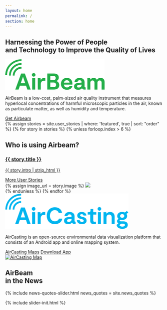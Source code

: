 ```yaml
---
layout: home
permalink: /
section: home
---
```


<section class="panel panel--hero u--bg-teal-light">
  <div class="split--50">
    <h1 class="heading heading--large u--accent-hm panel__heading">
      Harnessing the Power&nbsp;of&nbsp;People and&nbsp;Technology&nbsp;to Improve the Quality&nbsp;of&nbsp;Lives
    </h1>
  </div>
</section>

<section class="panel panel--airbeam panel--align-center arc-background arc-background--right-opacity-50 arc-background--right-bottom">
  <div class="split--60">
    <img class="logo logo--body" alt="Airbeam" src="assets/img/svg/AirBeam-Logo-Body.svg" />
    <p class="p--large u--gray-text">
      AirBeam is a low-cost, palm-sized air quality instrument that measures hyperlocal concentrations of harmful microscopic particles in the air, known as particulate matter, as well as humidity and temperature.
    </p>
  </div>
  <div class="split--40 u--align-center">
    <a href="/airbeam/buy-it-now" class="badge-link badge-link--hm">
      <span class="u--vertically-centered">Get Airbeam</span>
    </a>
  </div>
</section>

<section class="slider slider--user-stories">
  <div class="js-slider">
    {% assign stories = site.user_stories | where: 'featured', true | sort: "order" %}
    {% for story in stories %}
      {% unless forloop.index > 6 %}
        <div>
          <div class="panel u--bg-teal slide">
            <div class="split--50 slide__story">
              <h2 class="heading heading--capitilized">Who is using Airbeam?</h2>
              <a href="/airbeam/user-stories/{{story.slug}}">
                <h3 class="heading heading--medium">{{ story.title }}</h3>
                <p class="p--body">
                  {{ story.intro | strip_html }}
                </p>
              </a>
              <a href="/airbeam/user-stories#user-stories" class="button button--ac-on-teal">More User Stories</a>
            </div>
            {% assign image_url = story.image %}
            <img
              src="{{ image_url | append: '?nf_resize=fit&w=1875'  }}"
              srcset="{{ image_url | append: '?nf_resize=fit&w=576 768w' }},
                      {{ image_url | append: '?nf_resize=fit&w=960 1280w' }},
                      {{ image_url | append: '?nf_resize=fit&w=1080 1440w' }},
                      {{ image_url | append: '?nf_resize=fit&w=1875 2500w' }}"
              class="slide__photo"
            />
          </div>
        </div>
      {% endunless %}
    {% endfor %}

  </div>
</section>

<section class="panel panel--align-center ac-intro">
  <div class="split--60">
    <img class="logo logo--body" alt="AirCasting" src="assets/img/svg/AirCasting-Logo-Body.svg" />
    <p class="p--large u--gray-text">
      AirCasting is an open-source environmental data visualization platform that consists of an Android app and online mapping system.
    </p>
  </div>
  <div class="split--40 u--align-right">
    <a href="http://aircasting.habitatmap.org/map" class="button button--ac ac-intro__button">AirCasting Maps</a>
    <a href="https://play.google.com/store/apps/details?id=pl.llp.aircasting&hl=en" class="button button--ac ac-intro__button">Download App</a>
  </div>
</section>

<section class="panel">
  <div>
    <a href="http://aircasting.habitatmap.org/map">
      <img
        srcset="/assets/img/habitatmap-aircasting-map-screenshot.png?nf_resize=fit&w=800 480w,
                /assets/img/habitatmap-aircasting-map-screenshot.png?nf_resize=fit&w=1150 768w,
                /assets/img/habitatmap-aircasting-map-screenshot.png"
        alt="AirCasting Map"
        class="img--fade-in"
      />
    </a>
  </div>
</section>

<section class="panel panel--quote u--bg-blue-dark arc-background arc-background--left-opacity-15 arc-background--left-quote">
  <div class="split--40">
    <h2 class="heading heading--medium">
      AirBeam
      <br />
      in the News
    </h2>
  </div>
  {% include news-quotes-slider.html news_quotes = site.news_quotes %}
</section>

{% include slider-init.html %}

